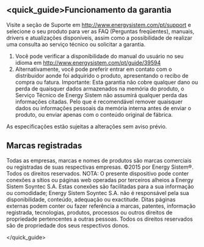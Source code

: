## <quick_guide>Funcionamento da garantia

Visite a seção de Suporte em http://www.energysistem.com/pt/support e selecione o seu produto para ver as FAQ (Perguntas freqüentes), manuais, drivers e atualizações disponíveis, assim como a possibilidade de realizar uma consulta ao serviço técnico ou solicitar a garantia.
1. Você pode verificar a disponibilidade do manual do usuário no seu idioma em
http://www.energysistem.com/pt/guide/39594
2. Alternativamente, você pode preferir entrar em contato com o distribuidor aonde foi adquirido o produto, apresentando o recibo de compra ou fatura.
Importante: Esta garantia não cobre qualquer dano ou perda de quaisquer dados armazenados na memória do produto, o Serviço Técnico de Energy Sistem não assumirá qualquer perda das informações citadas. Pelo que é recomendável remover quaisquer dados ou informações pessoais da memória interna antes de enviar o produto, ou enviar apenas com o conteúdo original de fábrica.

As especificações estão sujeitas a alterações sem aviso prévio.

## Marcas registradas

Todas as empresas, marcas e nomes de produtos são marcas comerciais ou registradas de suas respectivas empresas.
©2015 por Energy Sistem®. Todos os direitos reservados.
NOTA: O presente dispositivo pode conter conexões a sítios ou páginas web operadas por terceiros alheios a Energy Sistem Soyntec S.A. Estas conexões são facilitadas para a sua informação ou comodidade; Energy Sistem Soyntec S.A. não é responsável pela sua disponibilidade, conteúdo, adequação ou exactitude.
Ditas páginas externas podem conter ou fazer referência a marcas, patentes, informação registrada, tecnologias, produtos, processos ou outros direitos de propriedade pertencentes a outras pessoas. Todos os direitos reservados são de propriedade dos seus respectivos donos.

</quick_guide>

